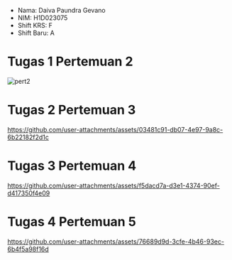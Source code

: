 - Nama: Daiva Paundra Gevano
- NIM: H1D023075
- Shift KRS: F
- Shift Baru: A

# Tugas 1 Pertemuan 2
![pert2](https://github.com/user-attachments/assets/1d370b6b-d73a-4081-b87b-8fe990167b21)

# Tugas 2 Pertemuan 3
https://github.com/user-attachments/assets/03481c91-db07-4e97-9a8c-6b22182f2d1c

# Tugas 3 Pertemuan 4
https://github.com/user-attachments/assets/f5dacd7a-d3e1-4374-90ef-d417350f4e09

# Tugas 4 Pertemuan 5
https://github.com/user-attachments/assets/76689d9d-3cfe-4b46-93ec-6b4f5a98f16d
